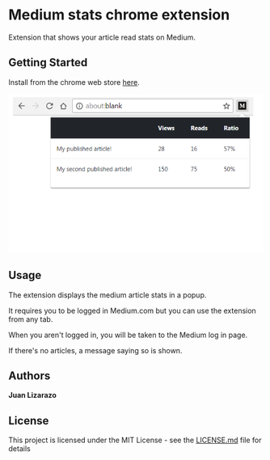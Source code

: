 # Medium stats chrome extension

Extension that shows your article read stats on Medium.

## Getting Started

Install from the chrome web store [here](https://chrome.google.com/webstore/detail/my-article-stats-for-medi/mpnlgdbchnlhjlfdhffnbffeooljmejh?hl=en).

![Preview](/assets/screenshot.png?raw=true "Preview")

## Usage

The extension displays the medium article stats in a popup.

It requires you to be logged in Medium.com but you can use the extension from any tab.

When you aren't logged in, you will be taken to the Medium log in page.

If there's no articles, a message saying so is shown.

## Authors

**Juan Lizarazo**

## License

This project is licensed under the MIT License - see the [LICENSE.md](LICENSE.md) file for details
